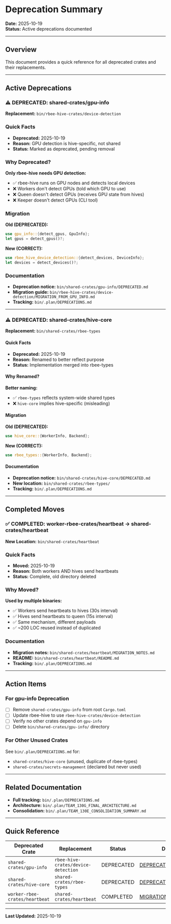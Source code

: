 # Deprecation Summary

**Date:** 2025-10-19  
**Status:** Active deprecations documented

---

## Overview

This document provides a quick reference for all deprecated crates and their replacements.

---

## Active Deprecations

### ⚠️ DEPRECATED: shared-crates/gpu-info

**Replacement:** `bin/rbee-hive-crates/device-detection`

### Quick Facts

- **Deprecated:** 2025-10-19
- **Reason:** GPU detection is hive-specific, not shared
- **Status:** Marked as deprecated, pending removal

### Why Deprecated?

**Only rbee-hive needs GPU detection:**
- ✅ rbee-hive runs on GPU nodes and detects local devices
- ❌ Workers don't detect GPUs (told which GPU to use)
- ❌ Queen doesn't detect GPUs (receives GPU state from hives)
- ❌ Keeper doesn't detect GPUs (CLI tool)

### Migration

**Old (DEPRECATED):**
```rust
use gpu_info::{detect_gpus, GpuInfo};
let gpus = detect_gpus()?;
```

**New (CORRECT):**
```rust
use rbee_hive_device_detection::{detect_devices, DeviceInfo};
let devices = detect_devices()?;
```

### Documentation

- **Deprecation notice:** `bin/shared-crates/gpu-info/DEPRECATED.md`
- **Migration guide:** `bin/rbee-hive-crates/device-detection/MIGRATION_FROM_GPU_INFO.md`
- **Tracking:** `bin/.plan/DEPRECATIONS.md`

---

### ⚠️ DEPRECATED: shared-crates/hive-core

**Replacement:** `bin/shared-crates/rbee-types`

#### Quick Facts

- **Deprecated:** 2025-10-19
- **Reason:** Renamed to better reflect purpose
- **Status:** Implementation merged into rbee-types

#### Why Renamed?

**Better naming:**
- ✅ `rbee-types` reflects system-wide shared types
- ❌ `hive-core` implies hive-specific (misleading)

#### Migration

**Old (DEPRECATED):**
```rust
use hive_core::{WorkerInfo, Backend};
```

**New (CORRECT):**
```rust
use rbee_types::{WorkerInfo, Backend};
```

#### Documentation

- **Deprecation notice:** `bin/shared-crates/hive-core/DEPRECATED.md`
- **New location:** `bin/shared-crates/rbee-types/`
- **Tracking:** `bin/.plan/DEPRECATIONS.md`

---

## Completed Moves

### ✅ COMPLETED: worker-rbee-crates/heartbeat → shared-crates/heartbeat

**New Location:** `bin/shared-crates/heartbeat`

### Quick Facts

- **Moved:** 2025-10-19
- **Reason:** Both workers AND hives send heartbeats
- **Status:** Complete, old directory deleted

### Why Moved?

**Used by multiple binaries:**
- ✅ Workers send heartbeats to hives (30s interval)
- ✅ Hives send heartbeats to queen (15s interval)
- ✅ Same mechanism, different payloads
- ✅ ~200 LOC reused instead of duplicated

### Documentation

- **Migration notes:** `bin/shared-crates/heartbeat/MIGRATION_NOTES.md`
- **README:** `bin/shared-crates/heartbeat/README.md`
- **Tracking:** `bin/.plan/DEPRECATIONS.md`

---

## Action Items

### For gpu-info Deprecation

- [ ] Remove `shared-crates/gpu-info` from root `Cargo.toml`
- [ ] Update rbee-hive to use `rbee-hive-crates/device-detection`
- [ ] Verify no other crates depend on `gpu-info`
- [ ] Delete `bin/shared-crates/gpu-info/` directory

### For Other Unused Crates

See `bin/.plan/DEPRECATIONS.md` for:
- `shared-crates/hive-core` (unused, duplicate of rbee-types)
- `shared-crates/secrets-management` (declared but never used)

---

## Related Documentation

- **Full tracking:** `bin/.plan/DEPRECATIONS.md`
- **Architecture:** `bin/.plan/TEAM_130G_FINAL_ARCHITECTURE.md`
- **Consolidation:** `bin/.plan/TEAM_130E_CONSOLIDATION_SUMMARY.md`

---

## Quick Reference

| Deprecated Crate | Replacement | Status | Docs |
|------------------|-------------|--------|------|
| `shared-crates/gpu-info` | `rbee-hive-crates/device-detection` | DEPRECATED | [DEPRECATED.md](bin/shared-crates/gpu-info/DEPRECATED.md) |
| `shared-crates/hive-core` | `shared-crates/rbee-types` | DEPRECATED | [DEPRECATED.md](bin/shared-crates/hive-core/DEPRECATED.md) |
| `worker-rbee-crates/heartbeat` | `shared-crates/heartbeat` | COMPLETED | [MIGRATION_NOTES.md](bin/shared-crates/heartbeat/MIGRATION_NOTES.md) |

---

**Last Updated:** 2025-10-19
